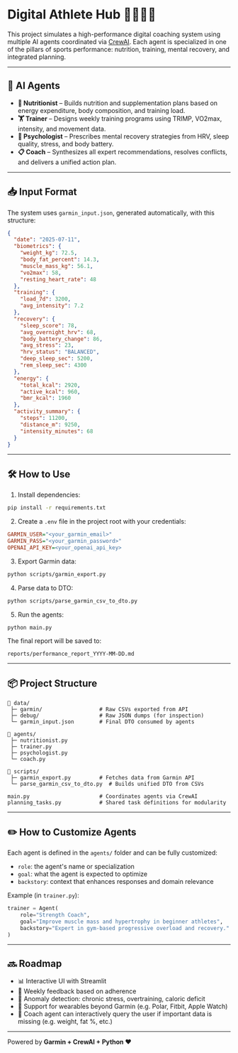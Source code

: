 # Digital Athlete Hub 🧠🏃‍♂️🥦

This project simulates a high-performance digital coaching system using multiple AI agents coordinated via [CrewAI](https://github.com/crewAIInc/crewAI). Each agent is specialized in one of the pillars of sports performance: nutrition, training, mental recovery, and integrated planning.

---

## 🚀 AI Agents

- **🥦 Nutritionist** – Builds nutrition and supplementation plans based on energy expenditure, body composition, and training load.
- **🏋️ Trainer** – Designs weekly training programs using TRIMP, VO2max, intensity, and movement data.
- **🧘 Psychologist** – Prescribes mental recovery strategies from HRV, sleep quality, stress, and body battery.
- **📋 Coach** – Synthesizes all expert recommendations, resolves conflicts, and delivers a unified action plan.

---

## 📥 Input Format

The system uses `garmin_input.json`, generated automatically, with this structure:

```json
{
  "date": "2025-07-11",
  "biometrics": {
    "weight_kg": 72.5,
    "body_fat_percent": 14.3,
    "muscle_mass_kg": 56.1,
    "vo2max": 58,
    "resting_heart_rate": 48
  },
  "training": {
    "load_7d": 3200,
    "avg_intensity": 7.2
  },
  "recovery": {
    "sleep_score": 78,
    "avg_overnight_hrv": 68,
    "body_battery_change": 86,
    "avg_stress": 23,
    "hrv_status": "BALANCED",
    "deep_sleep_sec": 5200,
    "rem_sleep_sec": 4300
  },
  "energy": {
    "total_kcal": 2920,
    "active_kcal": 960,
    "bmr_kcal": 1960
  },
  "activity_summary": {
    "steps": 11200,
    "distance_m": 9250,
    "intensity_minutes": 68
  }
}
```

---

## 🛠️ How to Use

1. Install dependencies:
```bash
pip install -r requirements.txt
```

2. Create a `.env` file in the project root with your credentials:
```ini
GARMIN_USER="<your_garmin_email>"
GARMIN_PASS="<your_garmin_password>"
OPENAI_API_KEY=<your_openai_api_key>
```

3. Export Garmin data:
```bash
python scripts/garmin_export.py
```

4. Parse data to DTO:
```bash
python scripts/parse_garmin_csv_to_dto.py
```

5. Run the agents:
```bash
python main.py
```

The final report will be saved to:
```
reports/performance_report_YYYY-MM-DD.md
```

---

## 📦 Project Structure

```
📁 data/
 ├─ garmin/                  # Raw CSVs exported from API
 ├─ debug/                   # Raw JSON dumps (for inspection)
 └─ garmin_input.json        # Final DTO consumed by agents

📁 agents/
 ├─ nutritionist.py
 ├─ trainer.py
 ├─ psychologist.py
 └─ coach.py

📁 scripts/
 ├─ garmin_export.py         # Fetches data from Garmin API
 └─ parse_garmin_csv_to_dto.py  # Builds unified DTO from CSVs

main.py                      # Coordinates agents via CrewAI
planning_tasks.py            # Shared task definitions for modularity
```

---

## ✏️ How to Customize Agents

Each agent is defined in the `agents/` folder and can be fully customized:
- `role`: the agent's name or specialization
- `goal`: what the agent is expected to optimize
- `backstory`: context that enhances responses and domain relevance

Example (in `trainer.py`):
```python
trainer = Agent(
    role="Strength Coach",
    goal="Improve muscle mass and hypertrophy in beginner athletes",
    backstory="Expert in gym-based progressive overload and recovery."
)
```

---

## 🔜 Roadmap

- 📊 Interactive UI with Streamlit
- 🧠 Weekly feedback based on adherence
- 🧪 Anomaly detection: chronic stress, overtraining, caloric deficit
- 🔄 Support for wearables beyond Garmin (e.g. Polar, Fitbit, Apple Watch)
- 💬 Coach agent can interactively query the user if important data is missing (e.g. weight, fat %, etc.)

---

Powered by **Garmin + CrewAI + Python ❤️**
